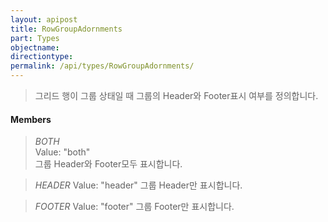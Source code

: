```yaml
---
layout: apipost
title: RowGroupAdornments
part: Types
objectname: 
directiontype: 
permalink: /api/types/RowGroupAdornments/
---
```



> 그리드 행이 그룹 상태일 때 그룹의 Header와 Footer표시 여부를 정의합니다.

#### Members

> *BOTH*   
> Value: "both"   
> 그룹 Header와 Footer모두 표시합니다. 

> *HEADER* 
> Value: "header" 
> 그룹 Header만 표시합니다.            

> *FOOTER* 
> Value: "footer" 
> 그룹 Footer만 표시합니다.            

